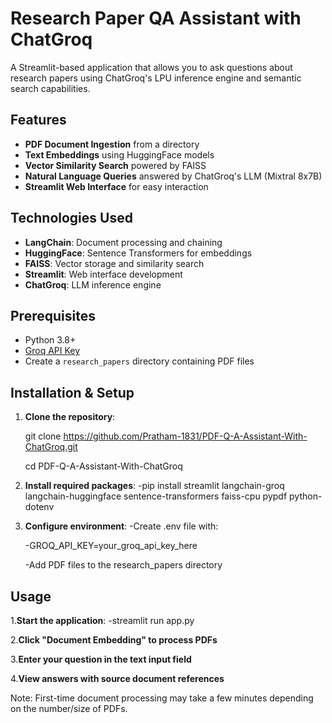 # Research Paper QA Assistant with ChatGroq

A Streamlit-based application that allows you to ask questions about research papers using ChatGroq's LPU inference engine and semantic search capabilities.


## Features

- **PDF Document Ingestion** from a directory
- **Text Embeddings** using HuggingFace models
- **Vector Similarity Search** powered by FAISS
- **Natural Language Queries** answered by ChatGroq's LLM (Mixtral 8x7B)
- **Streamlit Web Interface** for easy interaction

## Technologies Used

- **LangChain**: Document processing and chaining
- **HuggingFace**: Sentence Transformers for embeddings
- **FAISS**: Vector storage and similarity search
- **Streamlit**: Web interface development
- **ChatGroq**: LLM inference engine

## Prerequisites

- Python 3.8+
- [Groq API Key](https://console.groq.com/keys)
- Create a `research_papers` directory containing PDF files

## Installation & Setup

1. **Clone the repository**:

   git clone https://github.com/Pratham-1831/PDF-Q-A-Assistant-With-ChatGroq.git
   
   cd PDF-Q-A-Assistant-With-ChatGroq
3. **Install required packages**:
   -pip install streamlit langchain-groq langchain-huggingface sentence-transformers faiss-cpu pypdf python-dotenv
4. **Configure environment**:
   -Create .env file with:
   
   -GROQ_API_KEY=your_groq_api_key_here
   
   -Add PDF files to the research_papers directory

## Usage
1.**Start the application**:
 -streamlit run app.py


2.**Click "Document Embedding" to process PDFs**

3.**Enter your question in the text input field**

4.**View answers with source document references**

Note: First-time document processing may take a few minutes depending on the number/size of PDFs.
